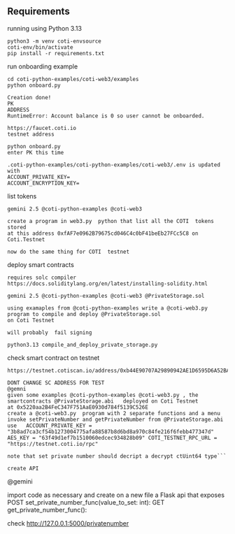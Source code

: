 ## Requirements

running using Python 3.13

```
python3 -m venv coti-envsource 
coti-env/bin/activate
pip install -r requirements.txt
```

run onboarding example

```
cd coti-python-examples/coti-web3/examples   
python onboard.py

Creation done!
PK
ADDRESS
RuntimeError: Account balance is 0 so user cannot be onboarded.

https://faucet.coti.io
testnet address

python onboard.py
enter PK this time

.coti-python-examples/coti-python-examples/coti-web3/.env is updated with
ACCOUNT_PRIVATE_KEY=
ACCOUNT_ENCRYPTION_KEY=
```

list tokens

```
gemini 2.5 @coti-python-examples @coti-web3

create a program in web3.py  python that list all the COTI  tokens stored  
at this address 0xfAF7e0962B79675cd046C4c0bF41beEb27FCc5C8 on Coti.Testnet
```

```
now do the same thing for COTI  testnet
```

deploy smart contracts

```
requires solc compiler
https://docs.soliditylang.org/en/latest/installing-solidity.html

gemini 2.5 @coti-python-examples @coti-web3 @PrivateStorage.sol

using examaples from @coti-python-examples write a @coti-web3.py program to compile and deploy @PrivateStorage.sol  
on Coti Testnet

will probably  fail signing

python3.13 compile_and_deploy_private_storage.py
```

check smart contract on  testnet

```
https://testnet.cotiscan.io/address/0xb44E90707A29890942AE1D6595D6A52BA2Ba762e
```

```
DONT CHANGE SC ADDRESS FOR TEST
@gemni
given some examples @coti-python-examples @coti-web3.py , the smartcontracts @PrivateStorage.abi   deployed on Coti Testnet 
at 0x5220aa2B4FeC347F751AaE0930d784f5139C526E
create a @coti-web3.py  program with 2 separate functions and a menu 
invoke setPrivateNumber and getPrivateNumber from @PrivateStorage.abi 
use   ACCOUNT_PRIVATE_KEY = "3b8ad7ca3cf54b1273004775afa88587b8d6bd8a970c84fe216f6febb477347d"
AES_KEY = "63f49d1ef7b1510060edcec934828b09" COTI_TESTNET_RPC_URL = "https://testnet.coti.io/rpc"
 
note that set private number should decript a decrypt ctUint64 type```

create API
```

@gemini

import code as necessary and create on a new file a Flask api that exposes
POST set\_private\_number\_func(value\_to\_set: int):
GET get\_private\_number\_func():

check http://127.0.0.1:5000/privatenumber

```

```

